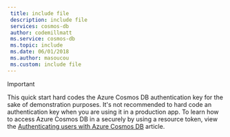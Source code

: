 ```yaml
---
 title: include file
 description: include file
 services: cosmos-db
 author: codemillmatt
 ms.service: cosmos-db
 ms.topic: include
 ms.date: 06/01/2018
 ms.author: masoucou
 ms.custom: include file
---
```

> [!IMPORTANT]
> This quick start hard codes the Azure Cosmos DB authentication key for the sake of demonstration purposes. It's not recommended to hard code an authentication key when you are using it in a production app. To learn how to access Azure Cosmos DB in a securely by using a resource token, view the [Authenticating users with Azure Cosmos DB](https://docs.microsoft.com/xamarin/xamarin-forms/data-cloud/cosmosdb/authentication) article.